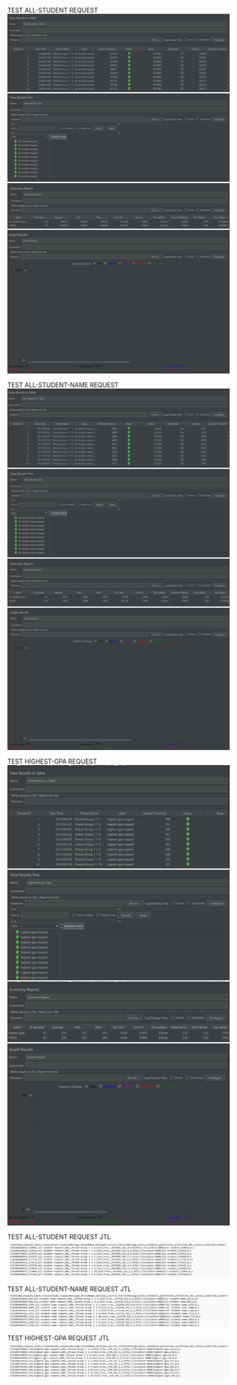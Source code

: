 
TEST ALL-STUDENT REQUEST
![img.png](img.png)
![img_1.png](img_1.png)
![img_2.png](img_2.png)
![img_3.png](img_3.png)

TEST ALL-STUDENT-NAME REQUEST
![img_4.png](img_4.png)
![img_5.png](img_5.png)
![img_6.png](img_6.png)
![img_7.png](img_7.png)

TEST HIGHEST-GPA REQUEST
![img_8.png](img_8.png)
![img_9.png](img_9.png)
![img_10.png](img_10.png)
![img_11.png](img_11.png)

TEST ALL-STUDENT REQUEST JTL
![img_13.png](img_13.png)

TEST ALL-STUDENT-NAME REQUEST JTL
![img_15.png](img_15.png)

TEST HIGHEST-GPA REQUEST JTL
![img_14.png](img_14.png)